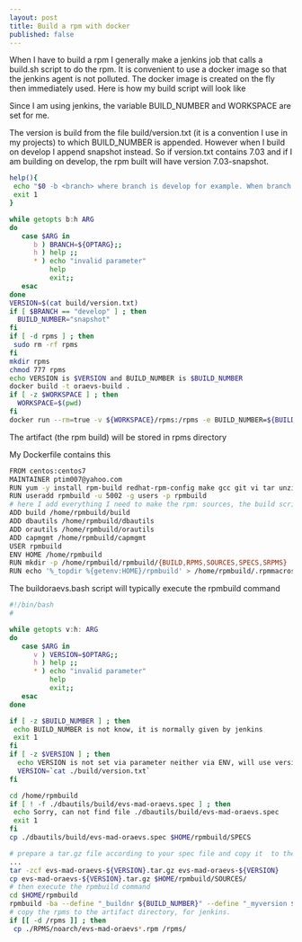 ```yaml
---
layout: post
title: Build a rpm with docker
published: false
---
```


When I have to build a rpm I generally make a jenkins job that calls a build.sh script to do the rpm. It is convenient to use a docker image so that the jenkins agent is not polluted. The docker image is created on the fly then immediately used. Here is how my build script will look like

Since I am using jenkins, the variable BUILD_NUMBER and WORKSPACE are set for me.

The version is build from the file build/version.txt (it is a convention I use in my projects) to which BUILD_NUMBER is appended. However when I build on develop I append snapshot instead. So if version.txt contains 7.03 and if I am building on develop, the rpm built will have version 7.03-snapshot.

``` bash
help(){
 echo "$0 -b <branch> where branch is develop for example. When branch is develop, snapshot will be added to the version"
 exit 1
}

while getopts b:h ARG
do
   case $ARG in
      b ) BRANCH=${OPTARG};;
      h ) help ;;
      * ) echo "invalid parameter"
          help
          exit;;
   esac
done
VERSION=$(cat build/version.txt)
if [ $BRANCH == "develop" ] ; then
  BUILD_NUMBER="snapshot"
fi
if [ -d rpms ] ; then
 sudo rm -rf rpms
fi
mkdir rpms
chmod 777 rpms
echo VERSION is $VERSION and BUILD_NUMBER is $BUILD_NUMBER
docker build -t oraevs-build .
if [ -z $WORKSPACE ] ; then
  WORKSPACE=$(pwd)
fi
docker run --rm=true -v ${WORKSPACE}/rpms:/rpms -e BUILD_NUMBER=${BUILD_NUMBER} -e VERSION=$VERSION --user rpmbuild oraevs-build /home/rpmbuild/buildoraevs.bash

```
The artifact (the rpm build) will be stored in rpms directory

My Dockerfile contains this


```bash
FROM centos:centos7
MAINTAINER ptim007@yahoo.com
RUN yum -y install rpm-build redhat-rpm-config make gcc git vi tar unzip rpmlint && yum clean all
RUN useradd rpmbuild -u 5002 -g users -p rpmbuild
# here I add everything I need to make the rpm: sources, the build script
ADD build /home/rpmbuild/build
ADD dbautils /home/rpmbuild/dbautils
ADD orautils /home/rpmbuild/orautils
ADD capmgmt /home/rpmbuild/capmgmt
USER rpmbuild
ENV HOME /home/rpmbuild
RUN mkdir -p /home/rpmbuild/rpmbuild/{BUILD,RPMS,SOURCES,SPECS,SRPMS}
RUN echo '%_topdir %{getenv:HOME}/rpmbuild' > /home/rpmbuild/.rpmmacros

```

The buildoraevs.bash script will typically execute the rpmbuild command

```bash
#!/bin/bash
#

while getopts v:h: ARG
do
   case $ARG in
      v ) VERSION=$OPTARG;;
      h ) help ;;
      * ) echo "invalid parameter"
          help
          exit;;
   esac
done

if [ -z $BUILD_NUMBER ] ; then
 echo BUILD_NUMBER is not know, it is normally given by jenkins
 exit 1
fi
if [ -z $VERSION ] ; then
  echo VERSION is not set via parameter neither via ENV, will use version.txt
  VERSION=`cat ./build/version.txt`
fi

cd /home/rpmbuild
if [ ! -f ./dbautils/build/evs-mad-oraevs.spec ] ; then
 echo Sorry, can not find file ./dbautils/build/evs-mad-oraevs.spec
 exit 1
fi
cp ./dbautils/build/evs-mad-oraevs.spec $HOME/rpmbuild/SPECS

# prepare a tar.gz file according to your spec file and copy it  to the SOURCES directory
...
tar -zcf evs-mad-oraevs-${VERSION}.tar.gz evs-mad-oraevs-${VERSION}
cp evs-mad-oraevs-${VERSION}.tar.gz $HOME/rpmbuild/SOURCES/
# then execute the rpmbuild command
cd $HOME/rpmbuild
rpmbuild -ba --define "_buildnr ${BUILD_NUMBER}" --define "_myversion $VERSION" ./SPECS/evs-mad-oraevs.spec
# copy the rpms to the artifact directory, for jenkins.
if [[ -d /rpms ]] ; then
 cp ./RPMS/noarch/evs-mad-oraevs*.rpm /rpms/
 
```


